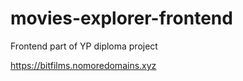 # movies-explorer-frontend

Frontend part of YP diploma project

https://bitfilms.nomoredomains.xyz
